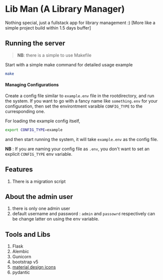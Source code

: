 # Lib Man (A Library Manager)
Nothing special, just a fullstack app for library management :) [More like a simple project build within 1.5 days buffer] 

## Running the server
> **NB**: there is a simple to use Makefile

Start with a simple make command for detailed usage example
```sh
make
```

#### Managing Configurations
Create a config file similar to `example.env` file in the rootdirectory, and run the system.
If you want to go with a fancy name like `something.env` for your configuration, then set the environtment varaible `CONFIG_TYPE` to the curresponding one.

For loading the example config itself,
```sh
export CONFIG_TYPE=example
```
and then start running the system, it will take `example.env` as the config file. 

**NB** : If you are naming your config file as `.env`, you don't want to set an explicit `CONFIG_TYPE` env variable. 

## Features
1. There is a migration script

## About the admin user 
1. there is only one admin user
2. default username and password : `admin` and `passowrd` respectively can be change latter on using the env variable. 


## Tools and Libs
1. Flask 
2. Alembic
3. Gunicorn
4. bootstrap v5
5. [material design icons](https://pictogrammers.com)
6. pydantic


